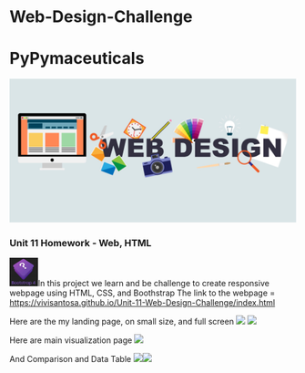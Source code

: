 # Web-Design-Challenge
# PyPymaceuticals
<img src="/Images/webdesign.jpg" width="1080">

### Unit 11 Homework - Web, HTML  
<img src="/Images/images.jpg" width="50">In this project we learn and be challenge to create responsive webpage using HTML, CSS, and Boothstrap 
The link to the webpage = https://vivisantosa.github.io/Unit-11-Web-Design-Challenge/index.html

Here are the my landing page, on small size, and full screen
<img src="/Images/sm1.jpg" width="200"> <img src="/Images/lg1.jpg" width="480">

Here are main visualization page 
<img src="/Images/md2.jpg" width="360">

And Comparison and Data Table 
<img src="/Images/md1.jpg" width="360"><img src="/Images/md3.jpg" width="360">
